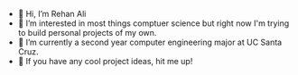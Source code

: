 - 👋 Hi, I’m Rehan Ali
- 👀 I’m interested in most things comptuer science but right now I'm trying to build personal projects of my own.
- 🌱 I’m currently a second year computer engineering major at UC Santa Cruz.
- 💞️ If you have any cool project ideas, hit me up!

<!---
rali7196/rali7196 is a ✨ special ✨ repository because its `README.md` (this file) appears on your GitHub profile.
You can click the Preview link to take a look at your changes.
--->
